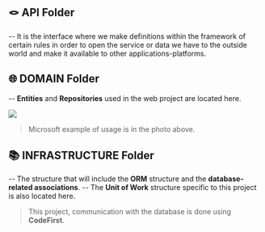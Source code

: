 🪢 API Folder
---

-- It is the interface where we make definitions within the framework of certain rules in order to open the service or data we have to the outside world and make it available to other applications-platforms.

🌐 DOMAIN Folder
---

-- **Entities** and **Repositories** used in the web project are located here.

![](https://learn.microsoft.com/tr-tr/dotnet/architecture/microservices/microservice-ddd-cqrs-patterns/media/net-core-microservice-domain-model/ordering-microservice-container.png)
>Microsoft example of usage is in the photo above.



📚 INFRASTRUCTURE Folder
---

-- The structure that will include the **ORM** structure and the **database-related associations**.
-- The **Unit of Work** structure specific to this project is also located here.

>This project, communication with the database is done using **CodeFirst**.
